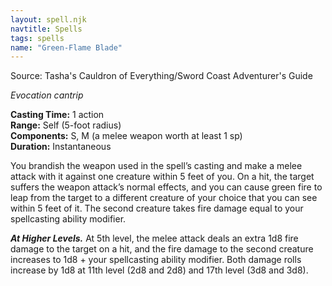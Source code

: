 ```yaml
---
layout: spell.njk
navtitle: Spells
tags: spells
name: "Green-Flame Blade"
---
```

Source: Tasha's Cauldron of Everything/Sword Coast Adventurer's Guide

_Evocation cantrip_

**Casting Time:** 1 action  
**Range:** Self (5-foot radius)  
**Components:** S, M (a melee weapon worth at least 1 sp)  
**Duration:** Instantaneous

You brandish the weapon used in the spell’s casting and make a melee attack with it against one creature within 5 feet of you. On a hit, the target suffers the weapon attack’s normal effects, and you can cause green fire to leap from the target to a different creature of your choice that you can see within 5 feet of it. The second creature takes fire damage equal to your spellcasting ability modifier.

**_At Higher Levels._** At 5th level, the melee attack deals an extra 1d8 fire damage to the target on a hit, and the fire damage to the second creature increases to 1d8 + your spellcasting ability modifier. Both damage rolls increase by 1d8 at 11th level (2d8 and 2d8) and 17th level (3d8 and 3d8).